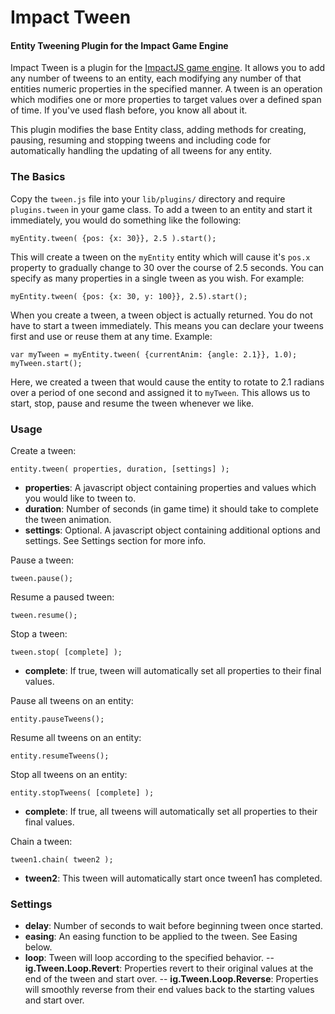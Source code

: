 Impact Tween
============

#### Entity Tweening Plugin for the Impact Game Engine ####

Impact Tween is a plugin for the [ImpactJS game engine](http://www.impactjs.com).
It allows you to add any number of tweens to an entity, each modifying any
number of that entities numeric properties in the specified manner. A tween
is an operation which modifies one or more properties to target values over a
defined span of time. If you've used flash before, you know all about it.

This plugin modifies the base Entity class, adding methods for creating, pausing,
resuming and stopping tweens and including code for automatically handling the
updating of all tweens for any entity. 

### The Basics ###

Copy the `tween.js` file into your `lib/plugins/` directory and require
`plugins.tween` in your game class. To add a tween to an entity and start it
immediately, you would do something like the following:

	myEntity.tween( {pos: {x: 30}}, 2.5 ).start();

This will create a tween on the `myEntity` entity which will cause it's `pos.x` 
property to gradually change to 30 over the course of 2.5 seconds. You can 
specify as many properties in a single tween as you wish. For example:

	myEntity.tween( {pos: {x: 30, y: 100}}, 2.5).start();


When you create a tween, a tween object is actually returned. You do not have
to start a tween immediately. This means you can declare your tweens first
and use or reuse them at any time. Example:

	var myTween = myEntity.tween( {currentAnim: {angle: 2.1}}, 1.0);
	myTween.start();

Here, we created a tween that would cause the entity to rotate to 2.1 radians
over a period of one second and assigned it to `myTween`. This allows us to
start, stop, pause and resume the tween whenever we like.

### Usage ###

Create a tween:

	entity.tween( properties, duration, [settings] );

- **properties**: A javascript object containing properties and values which you would like to tween to.
- **duration**: Number of seconds (in game time) it should take to complete the tween animation.
- **settings**: Optional. A javascript object containing additional options and settings. See Settings section for more info.

Pause a tween:

	tween.pause();

Resume a paused tween:

	tween.resume();

Stop a tween:

	tween.stop( [complete] );

- **complete**: If true, tween will automatically set all properties to their final values.

Pause all tweens on an entity:

	entity.pauseTweens();

Resume all tweens on an entity:

	entity.resumeTweens();

Stop all tweens on an entity:

	entity.stopTweens( [complete] );

- **complete**: If true, all tweens will automatically set all properties to their final values.


Chain a tween:

	tween1.chain( tween2 );

- **tween2**: This tween will automatically start once tween1 has completed.

### Settings ###

- **delay**: Number of seconds to wait before beginning tween once started.
- **easing**: An easing function to be applied to the tween. See Easing below.
- **loop**: Tween will loop according to the specified behavior.
-- **ig.Tween.Loop.Revert**: Properties revert to their original values at the end of the tween and start over.
-- **ig.Tween.Loop.Reverse**: Properties will smoothly reverse from their end values back to the starting values and start over.

